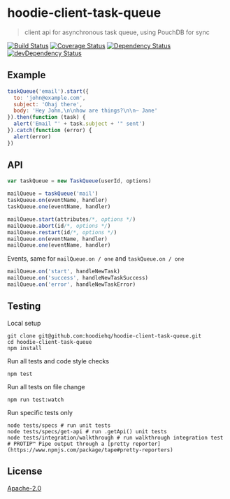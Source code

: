 # hoodie-client-task-queue

> client api for asynchronous task queue, using PouchDB for sync

[![Build Status](https://travis-ci.org/hoodiehq/hoodie-client-task-queue.svg?branch=master)](https://travis-ci.org/hoodiehq/hoodie-client-task-queue)
[![Coverage Status](https://coveralls.io/repos/hoodiehq/hoodie-client-task-queue/badge.svg?branch=master)](https://coveralls.io/r/hoodiehq/hoodie-client-task-queue?branch=master)
[![Dependency Status](https://david-dm.org/hoodiehq/hoodie-client-task-queue.svg)](https://david-dm.org/hoodiehq/hoodie-client-task-queue)
[![devDependency Status](https://david-dm.org/hoodiehq/hoodie-client-task-queue/dev-status.svg)](https://david-dm.org/hoodiehq/hoodie-client-task-queue#info=devDependencies)

## Example

```js
taskQueue('email').start({
  to: 'john@example.com',
  subject: 'Ohaj there',
  body: 'Hey John,\n\nhow are things?\n\n– Jane'
}).then(function (task) {
  alert('Email "' + task.subject + '" sent')
}).catch(function (error) {
  alert(error)
})
```

## API

```js
var taskQueue = new TaskQueue(userId, options)

mailQueue = taskQueue('mail')
taskQueue.on(eventName, handler)
taskQueue.one(eventName, handler)

mailQueue.start(attributes/*, options */)
mailQueue.abort(id/*, options */)
mailQueue.restart(id/*, options */)
mailQueue.on(eventName, handler)
mailQueue.one(eventName, handler)
```

Events, same for `mailQueue.on / one` and `taskQueue.on / one`

```js
mailQueue.on('start', handleNewTask)
mailQueue.on('success', handleNewTaskSuccess)
mailQueue.on('error', handleNewTaskError)
```

## Testing

Local setup

```
git clone git@github.com:hoodiehq/hoodie-client-task-queue.git
cd hoodie-client-task-queue
npm install
```

Run all tests and code style checks

```
npm test
```

Run all tests on file change

```
npm run test:watch
```

Run specific tests only

```
node tests/specs # run unit tests
node tests/specs/get-api # run .getApi() unit tests
node tests/integration/walkthrough # run walkthrough integration test
# PROTIP™ Pipe output through a [pretty reporter](https://www.npmjs.com/package/tape#pretty-reporters)
```

## License

[Apache-2.0](https://github.com/hoodiehq/hoodie/blob/master/LICENSE)
